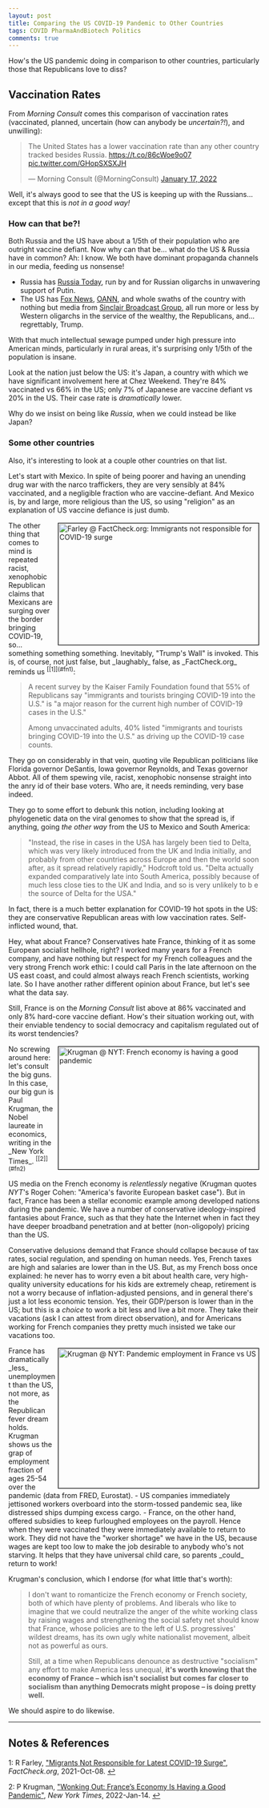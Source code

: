 ```yaml
---
layout: post
title: Comparing the US COVID-19 Pandemic to Other Countries
tags: COVID PharmaAndBiotech Politics
comments: true
---
```


How's the US pandemic doing in comparison to other countries, particularly those that
Republicans love to diss?  


## Vaccination Rates  

From _Morning Consult_ comes this comparison of vaccination rates (vaccinated, planned,
uncertain (how can anybody be _uncertain?!_), and unwilling):  

<blockquote class="twitter-tweet">
  <p lang="en" dir="ltr">
    The United States has a lower vaccination rate than any other country tracked besides
    Russia. <a href="https://t.co/86cWoe9o07">https://t.co/86cWoe9o07</a> 
    <a href="https://t.co/GHopSXSXJH">pic.twitter.com/GHopSXSXJH</a>
  </p>
  &mdash; Morning Consult (@MorningConsult) <a href="https://twitter.com/MorningConsult/status/1483092748425220096?ref_src=twsrc%5Etfw">January 17, 2022</a>
</blockquote>
<script async src="https://platform.twitter.com/widgets.js"></script>

Well, it's always good to see that the US is keeping up with the Russians&hellip; except
that this is _not in a good way!_  

### How can that be?!  

Both Russia and the US have about a 1/5th of their population who are outright vaccine
defiant.  Now why can that be&hellip; what do the US & Russia have in common?  Ah: I know.
We both have dominant propaganda channels in our media, feeding us nonsense!  
- Russia has [Russia Today](https://en.wikipedia.org/wiki/RT_(TV_network)), run by and for
  Russian oligarchs in unwavering support of Putin.  
- The US has [Fox News](https://en.wikipedia.org/wiki/Fox_News), 
  [OANN](https://en.wikipedia.org/wiki/One_America_News_Network), 
  and whole swaths of the country with nothing but media from 
  [Sinclair Broadcast Group](https://en.wikipedia.org/wiki/Sinclair_Broadcast_Group), all
  run more or less by Western oligarchs in the service of the wealthy, the Republicans,
  and&hellip; regrettably, Trump.  
  
With that much intellectual sewage pumped under high pressure into American minds,
particularly in rural areas, it's surprising only 1/5th of the population is insane.  

Look at the nation just below the US: it's Japan, a country with which we have significant
involvement here at Chez Weekend.  They're 84% vaccinated vs 66% in the US; only 7% of
Japanese are vaccine defiant vs 20% in the US.  Their case rate is _dramatically_ lower.  

Why do we insist on being like _Russia_, when we could instead be like Japan?  

### Some other countries  

Also, it's interesting to look at a couple other countries on that list.  

Let's start with Mexico.  In spite of being poorer and having an unending drug war with
the narco traffickers, they are very sensibly at 84% vaccinated, and a negligible fraction
who are vaccine-defiant.  And Mexico is, by and large, more religious than the US, so
using "religion" as an explanation of US vaccine defiance is just dumb.  

<img src="{{ site.baseurl }}/images/2022-01-18-us-comparisons-factcheck.jpg" width="400" height="243" alt="Farley @ FactCheck.org: Immigrants not responsible for COVID-19 surge" title="Farley @ FactCheck.org: Immigrants not responsible for COVID-19 surge" style="float: right; margin: 3px 3px 3px 3px; border: 1px solid #000000;">
The other thing that comes to mind is repeated racist, xenophobic Republican claims that
Mexicans are surging over the border bringing COVID-19, so&hellip; something something
something.  Inevitably, "Trump's Wall" is invoked.  This is, of course, not just false,
but _laughably_ false, as _FactCheck.org_ reminds us <sup id="fn1a">[[1]](#fn1)</sup>:  

> A recent survey by the Kaiser Family Foundation found that 55% of Republicans say
> "immigrants and tourists bringing COVID-19 into the U.S." is "a major reason for the
> current high number of COVID-19 cases in the U.S."  
>  
> Among unvaccinated adults, 40% listed "immigrants and tourists bringing COVID-19 into
> the U.S." as driving up the COVID-19 case counts.  

They go on considerably in that vein, quoting vile Republican politicians like Florida
governor DeSantis, Iowa governor Reynolds, and Texas governor Abbot.  All of them spewing
vile, racist, xenophobic nonsense straight into the anry id of their base voters.  Who
are, it needs reminding, very base indeed.  

They go to some effort to debunk this notion, including looking at phylogenetic data on
the viral genomes to show that the spread is, if anything, going _the other way_ from the
US to Mexico and South America:  

> "Instead, the rise in cases in the USA has largely been tied to Delta, which was very
> likely introduced from the UK and India initially, and probably from other countries
> across Europe and then the world soon after, as it spread relatively rapidly," Hodcroft
> told us. "Delta actually expanded comparatively late into South America, possibly
> because of much less close ties to the UK and India, and so is very unlikely to b e the
> source of Delta for the USA."  

In fact, there is a much better explanation for COVID-19 hot spots in the US: they are
conservative Republican areas with low vaccination rates.  Self-inflicted wound, that.  

Hey, what about France?  Conservatives hate France, thinking of it as some European
socialist hellhole, right?  I worked many years for a French company, and have nothing but
respect for my French colleagues and the very strong French work ethic: I could call Paris
in the late afternoon on the US east coast, and could almost always reach French
scientists, working late.  So I have another rather different opinion about France, but
let's see what the data say.  

Still, France is on the _Morning Consult_ list above at 86% vaccinated and only 8%
hard-core vaccine defiant.  How's their situation working out, with their enviable
tendency to social democracy and capitalism regulated out of its worst tendencies?  

<img src="{{ site.baseurl }}/images/2022-01-18-us-comparisons-nyt-1.jpg" width="400" height="245" alt="Krugman @ NYT: French economy is having a good pandemic" title="Krugman @ NYT: French economy is having a good pandemic" style="float: right; margin: 3px 3px 3px 3px; border: 1px solid #000000;">
No screwing around here: let's consult the big guns.  In this case, our big gun is Paul
Krugman, the Nobel laureate in economics, writing in the _New York 
Times_. <sup id="fn2a">[[2]](#fn2)</sup>  

US media on the French economy is _relentlessly_ negative (Krugman quotes _NYT_'s Roger
Cohen: "America's favorite European basket case").  But in fact, France has been a
stellar economic example among developed nations during the pandemic.  We have a number of
conservative ideology-inspired fantasies about France, such as that they hate the Internet when in
fact they have deeper broadband penetration and at better (non-oligopoly) pricing than the
US.  

Conservative delusions demand that France should collapse because of tax rates, social
regulation, and spending on human needs.  Yes, French taxes are high and salaries are
lower than in the US.  But, as my French boss once explained: he never has to worry even a
bit about health care, very high-quality university educations for his kids are extremely
cheap, retirement is not a worry because of inflation-adjusted pensions, and in general
there's just a lot less economic tension.  Yes, their GDP/person is lower than in the US;
but this is a _choice_ to work a bit less and live a bit more.  They take their vacations
(ask I can attest from direct observation), and for Americans working for French companies
they pretty much insisted we take our vacations too.  

<img src="{{ site.baseurl }}/images/2022-01-18-us-comparisons-nyt-2.jpg" width="400" height="279" alt="Krugman @ NYT: Pandemic employment in France vs US" title="Krugman @ NYT: Pandemic employment in France vs US" style="float: right; margin: 3px 3px 3px 3px; border: 1px solid #000000;">
France has dramatically _less_ unemployment than the US, not more, as the Republican fever
dream  holds.  Krugman shows us the grap of employment fraction of ages 25-54 over the
pandemic (data from FRED, Eurostat).  
- US companies immediately jettisoned workers overboard into the storm-tossed pandemic
  sea, like distressed ships dumping excess cargo.  
- France, on the other hand, offered subsidies to keep furloughed employees on the
  payroll.  Hence when they were vaccinated they were immediately available to return to
  work.  They did not have the "worker shortage" we have in the US, because wages are kept
  too low to make the job desirable to anybody who's not starving.  It helps that they
  have universal child care, so parents _could_ return to work!  
  
Krugman's conclusion, which I endorse (for what little that's worth):  

> I don't want to romanticize the French economy or French society, both of which have
> plenty of problems. And liberals who like to imagine that we could neutralize the anger
> of the white working class by raising wages and strengthening the social safety net
> should know that France, whose policies are to the left of U.S. progressives' wildest
> dreams, has its own ugly white nationalist movement, albeit not as powerful as ours.  
>  
> Still, at a time when Republicans denounce as destructive "socialism" any effort to make
> America less unequal, __it's worth knowing that the economy of France &ndash; which isn't
> socialist but comes far closer to socialism than anything Democrats might propose &ndash; is
> doing pretty well.__  
  
We should aspire to do likewise.  

---

## Notes &amp; References  

<!--
<sup id="fn1a">[[1]](#fn1)</sup>

<a id="fn1">1</a>: ***, ["***"](***), *** [↩](#fn1a)  

<a href="{{ site.baseurl }}/images/***"><img src="{{ site.baseurl }}/images/***" width="400" height="***" alt="***" title="***" style="float: right; margin: 3px 3px 3px 3px; border: 1px solid #000000;"></a>

<iframe width="400" height="224" src="***" allow="accelerometer; encrypted-media; gyroscope; picture-in-picture" allowfullscreen style="float: right; margin: 3px 3px 3px 3px; border: 1px solid #000000;"></iframe>
-->

<a id="fn1">1</a>: R Farley, ["Migrants Not Responsible for Latest COVID-19 Surge"](https://www.factcheck.org/2021/10/scicheck-migrants-not-responsible-for-latest-covid-19-surge/), _FactCheck.org_, 2021-Oct-08. [↩](#fn1a)  

<a id="fn2">2</a>: P Krugman, ["Wonking Out: France’s Economy Is Having a Good Pandemic"](https://www.nytimes.com/2022/01/14/opinion/france-economy-pandemic-socialism.html), _New York Times_, 2022-Jan-14. [↩](#fn2a)  
